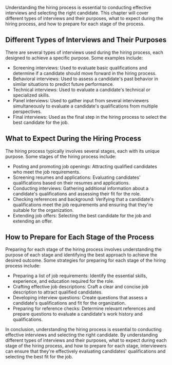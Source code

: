 
Understanding the hiring process is essential to conducting effective interviews and selecting the right candidate. This chapter will cover different types of interviews and their purposes, what to expect during the hiring process, and how to prepare for each stage of the process.

Different Types of Interviews and Their Purposes
------------------------------------------------

There are several types of interviews used during the hiring process, each designed to achieve a specific purpose. Some examples include:

* Screening interviews: Used to evaluate basic qualifications and determine if a candidate should move forward in the hiring process.
* Behavioral interviews: Used to assess a candidate's past behavior in similar situations to predict future performance.
* Technical interviews: Used to evaluate a candidate's technical or specialized skills.
* Panel interviews: Used to gather input from several interviewers simultaneously to evaluate a candidate's qualifications from multiple perspectives.
* Final interviews: Used as the final step in the hiring process to select the best candidate for the job.

What to Expect During the Hiring Process
----------------------------------------

The hiring process typically involves several stages, each with its unique purpose. Some stages of the hiring process include:

* Posting and promoting job openings: Attracting qualified candidates who meet the job requirements.
* Screening resumes and applications: Evaluating candidates' qualifications based on their resumes and applications.
* Conducting interviews: Gathering additional information about a candidate's qualifications and assessing their fit for the role.
* Checking references and background: Verifying that a candidate's qualifications meet the job requirements and ensuring that they're suitable for the organization.
* Extending job offers: Selecting the best candidate for the job and extending an offer.

How to Prepare for Each Stage of the Process
--------------------------------------------

Preparing for each stage of the hiring process involves understanding the purpose of each stage and identifying the best approach to achieve the desired outcome. Some strategies for preparing for each stage of the hiring process include:

* Preparing a list of job requirements: Identify the essential skills, experience, and education required for the role.
* Crafting effective job descriptions: Craft a clear and concise job description to attract qualified candidates.
* Developing interview questions: Create questions that assess a candidate's qualifications and fit for the organization.
* Preparing for reference checks: Determine relevant references and prepare questions to evaluate a candidate's work history and qualifications.

In conclusion, understanding the hiring process is essential to conducting effective interviews and selecting the right candidate. By understanding different types of interviews and their purposes, what to expect during each stage of the hiring process, and how to prepare for each stage, interviewers can ensure that they're effectively evaluating candidates' qualifications and selecting the best fit for the job.
